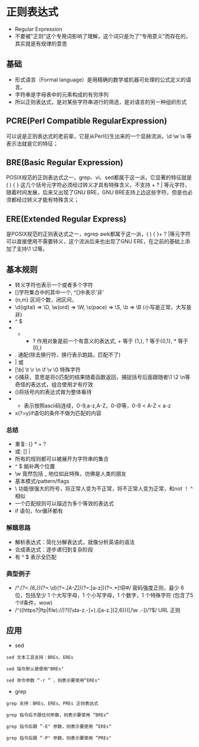 # 正则表达式
* Regular Expression
* 不要被"正则"这个专用词影响了理解，这个词只是为了“专用意义”而存在的，其实就是有规律的意思

## 基础
* 形式语言（Formal language）是用精确的数学或机器可处理的公式定义的语言。
* 字符串是字母表中的元素构成的有穷序列
* 所以正则表达式，是对某些字符串进行的筛选，是对语言的另一种组织形式

## PCRE(Perl Compatible RegularExpression)
可以说是正则表达式的老前辈，它是从Perl衍生出来的一个显赫流派，\d \w \s 等表示法就是它的特征；

## BRE(Basic Regular Expression)
POSIX规范的正则表达式之一，grep、vi、sed都属于这一派，它显著的特征就是( ) { } 这几个括号元字符必须经过转义才具有特殊含义，不支持 + ? | 等元字符，随着时间发展，后来又出现了GNU BRE，GNU BRE支持上边这些字符，但是也必须都经过转义才能有特殊含义；

## ERE(Extended Regular Express)
是POSIX规范的正则表达式之一，egrep awk都属于这一派，( ) { }+ ? |等元字符可以直接使用不需要转义，这个流派后来也出现了GNU ERE，在之前的基础上添加了支持\1 \2等。

## 基本规则
* 转义字符也表示一个或者多个字符
* []字符集合中的其中一个, ^[]中表示'非'
* {n,m} 区间个数，闭区间，
* \d(igital) => \D, \w(ord) => \W, \s(pace) => \S, \b => \B   (小写是正常，大写是非)
* ^ $
* + * ? 作用对象是前一个有意义的表达式, + 等于 {1,}, ? 等于{0,1}, * 等于{0,}
* . 通配(除去换行符，换行表示跑路，匹配不了)
* | 或
* [\b] \t \r \n \f \v \0 特殊字符
* ()捕获，意思是将()匹配的结果随着函数返回，捕捉括号后面跟随者\1 \2 \n等奇怪的表达式，组合使用才有疗效
* ()将括号内的表达式做为整体看待
* - 表示按照ascii码连续，0-9,a-z,A-Z，0-@等，0-9 < A-Z < a-z
* x(?=y)if语句的条件不做为匹配的内容
### 总结
* 重复: {} * + ? 
* 或: [] | 
* 所有的规则都可以被展开为字符串的集合
* ^ $ 脑补两个位置
* \w 竟然包括 _  地位如此特殊，仿佛是人类的朋友
* 基本模式/pattern/flags
* \ 功能很强大的符号，将正常人变为不正常，将不正常人变为正常，和not ！ ^ 相似
* 一个匹配规则可以描述为多个等效的表达式
* if 语句，for循环都有
### 解题思路
* 解析表达式：简化分解表达式，就像分析英语的语法
* 合成表达式：逐步递归到复杂阶段
* 有 ^ $ 表示全匹配
### 典型例子
* /^.*(?=.{6,})(?=.*\d)(?=.*[A-Z])(?=.*[a-z])(?=.*[!@#$%^&*? ]).*$/     密码强度正则，最少 6 位，包括至少 1 个大写字母，1 个小写字母，1 个数字，1 个特殊字符 (包含了5个if条件，wow)
* /^((https?|ftp|file):\/\/)?([\da-z\.-]+)\.([a-z\.]{2,6})([\/\w \.-]*)*\/?$/   URL 正则

## 应用
* sed
```
sed 文本工具支持：BREs、EREs

sed 指令默认是使用"BREs"

sed 命令参数 “-r ” ，则表示要使用“EREs"
```
* grep 
```
grep 支持：BREs、EREs、PREs 正则表达式

grep 指令后不跟任何参数，则表示要使用 ”BREs“ 

grep 指令后跟 ”-E" 参数，则表示要使用 “EREs“

grep 指令后跟 “-P" 参数，则表示要使用 “PREs"
```